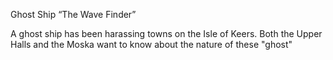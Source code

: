   

Ghost Ship “The Wave Finder”

A ghost ship has been harassing towns on the Isle of Keers. Both the Upper Halls and the Moska want to know about the nature of these "ghost"